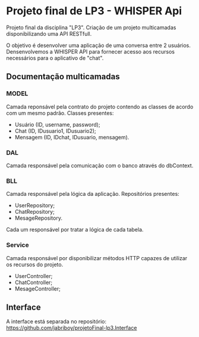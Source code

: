 # Projeto final de LP3 - WHISPER Api
Projeto final da disciplina "LP3". Criação de um projeto multicamadas disponibilizando uma API RESTfull.

 O objetivo é desenvolver uma aplicação de uma conversa entre 2 usuários. Densenvolvemos a WHISPER API para fornecer acesso aos recursos necessários para o aplicativo de "chat".

## Documentação multicamadas

### MODEL

 Camada reponsável pela contrato do projeto contendo as classes de acordo com um mesmo padrão.
 Classes presentes:
 - Usuário (ID, username, password);
 - Chat (ID, IDusuario1, IDusuario2);
 - Mensagem (ID, IDchat, IDusuario, mensagem).

### DAL

Camada responsável pela comunicação com o banco através do dbContext.

### BLL

Camada responsável pela lógica da aplicação.
Repositórios presentes:
- UserRepository;
- ChatRepository;
- MesageRepository.

Cada um responsável por tratar a lógica de cada tabela.

### Service

Camada responsável por disponibilizar métodos HTTP capazes de utilizar os recursos do projeto.
- UserController;
- ChatController;
- MesageController;

## Interface

A interface está separada no repositório: https://github.com/jabriboy/projetoFinal-lp3.Interface
